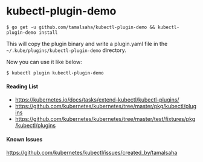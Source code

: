# kubectl-plugin-demo

```
$ go get -u github.com/tamalsaha/kubectl-plugin-demo && kubectl-plugin-demo install
```

This will copy the plugin binary and write a plugin.yaml file in the `~/.kube/plugins/kubectl-plugin-demo` directory.

Now you can use it like below:

```
$ kubectl plugin kubectl-plugin-demo
```

#### Reading List
- https://kubernetes.io/docs/tasks/extend-kubectl/kubectl-plugins/
- https://github.com/kubernetes/kubernetes/tree/master/pkg/kubectl/plugins
- https://github.com/kubernetes/kubernetes/tree/master/test/fixtures/pkg/kubectl/plugins

#### Known Issues
https://github.com/kubernetes/kubectl/issues/created_by/tamalsaha
